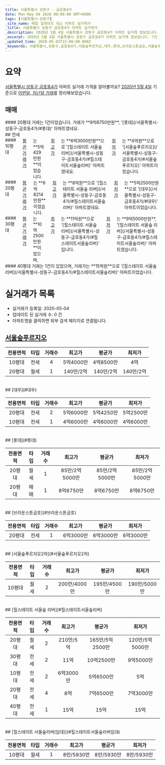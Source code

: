 ```yaml
---
title: 서울특별시 성동구 - 금호동4가
date: Mon May 04 2020 00:00:00 GMT+0900
tags: [서울특별시-성동구]
_site_name: 매일 업데이트 되는 아파트 실거래가
_title: 서울특별시 성동구 금호동4가 아파트 실거래가
_description: 2020년 5월 4일 서울특별시 성동구 금호동4가 아파트 실거래 정보입니다. 7건 아파트 정보가 있습니다.
_excerpt: 2020년 5월 4일 서울특별시 성동구 금호동4가 아파트 실거래 정보입니다. 7건 아파트 정보가 있습니다.
_updated_time: 2020-05-03T15:00:00.000Z
_keywords: 서울특별시,성동구,금호동4가,서울숲푸르지오,대우,롯데,브라운스톤금호,서울숲푸르지오2차,힐스테이트 서울숲 리버,힐스테이트 서울숲리버(임대)
---
```





# 요약
<ins>서울특별시 성동구 금호동4가</ins> 아파트 실거래 가격을 알아볼까요? <ins>2020년 5월 4일</ins> 기준으로 <ins>이번달, 지난달 거래</ins>를 정리해보았습니다.

## 매매
<div class="container">
<div class="twelve columns" markdown="1">
#### 20평대
거래는 1건이었습니다. 거래가 **8억6750만원**, '[롯데](/서울특별시-성동구-금호동4가/#롯데)' 아파트였네요.
</div>
</div>
## 전세
<div class="container">
<div class="six columns" markdown="1">
#### 10평대
<ins>평균 거래가</ins>는 **5억429만원**이었습니다. <ins>최고가</ins>는 **6억3000만원**으로 '[힐스테이트 서울숲 리버](/서울특별시-성동구-금호동4가/#힐스테이트서울숲리버)' 아파트였네요. <ins>최저가</ins>는 **4억원**으로 '[서울숲푸르지오](/서울특별시-성동구-금호동4가/#서울숲푸르지오)' 아파트이었습니다.
</div>
<div class="six columns" markdown="1">
#### 20평대
<ins>평균 거래가</ins>는 **6억8214만원**이었습니다. <ins>최고가</ins>는 **8억원**으로 '[힐스테이트 서울숲 리버](/서울특별시-성동구-금호동4가/#힐스테이트서울숲리버)' 아파트였네요. <ins>최저가</ins>는 **5억2500만원**으로 '[대우](/서울특별시-성동구-금호동4가/#대우)' 아파트이었습니다.
</div>
</div>
<div class="container">
<div class="six columns" markdown="1">
#### 30평대
<ins>평균 거래가</ins>는 **10억2500만원**이었으며, <ins>최고가</ins>는 **11억원**으로 '[힐스테이트 서울숲 리버](/서울특별시-성동구-금호동4가/#힐스테이트서울숲리버)' 입니다. <ins>최저가</ins>는 **9억5000만원**, '[힐스테이트 서울숲 리버](/서울특별시-성동구-금호동4가/#힐스테이트서울숲리버)' 아파트였습니다.
</div>
<div class="six columns" markdown="1">
#### 40평대
거래는 1건이 있었으며, 거래가는 **15억원**으로 '[힐스테이트 서울숲 리버](/서울특별시-성동구-금호동4가/#힐스테이트서울숲리버)' 아파트이었습니다.
</div>
</div>



# 실거래가 목록
- 실거래가 등록일: 2020-05-04
- 업데이트 된 실거래 수: 0 건
- 아파트명을 클릭하면 외부 검색 페이지로 연결됩니다.

## [서울숲푸르지오](#서울숲푸르지오)

|전용면적|타입|거래수|최고가|평균가|최저가|
|:---:|:---:|:---:|:---:|:---:|:---:|
|10평대|<span class="deal-type-2">전세</span>|4|5억4000만|4억8500만|4억|
|20평대|<span class="deal-type-3">월세</span>|1|140만/2억|140만/2억|140만/2억|

<br/>
## [대우](#대우)

|전용면적|타입|거래수|최고가|평균가|최저가|
|:---:|:---:|:---:|:---:|:---:|:---:|
|20평대|<span class="deal-type-2">전세</span>|2|5억6000만|5억4250만|5억2500만|
|10평대|<span class="deal-type-2">전세</span>|1|4억6000만|4억6000만|4억6000만|

<br/>
## [롯데](#롯데)

|전용면적|타입|거래수|최고가|평균가|최저가|
|:---:|:---:|:---:|:---:|:---:|:---:|
|20평대|<span class="deal-type-3">월세</span>|1|85만/2억5000만|85만/2억5000만|85만/2억5000만|
|20평대|<span class="deal-type-1">매매</span>|1|8억6750만|8억6750만|8억6750만|

<br/>
## [브라운스톤금호](#브라운스톤금호)

|전용면적|타입|거래수|최고가|평균가|최저가|
|:---:|:---:|:---:|:---:|:---:|:---:|
|20평대|<span class="deal-type-2">전세</span>|1|6억3000만|6억3000만|6억3000만|

<br/>
## [서울숲푸르지오2차](#서울숲푸르지오2차)

|전용면적|타입|거래수|최고가|평균가|최저가|
|:---:|:---:|:---:|:---:|:---:|:---:|
|10평대|<span class="deal-type-3">월세</span>|2|200만/4000만|195만/4500만|190만/5000만|

<br/>
## [힐스테이트 서울숲 리버](#힐스테이트서울숲리버)

|전용면적|타입|거래수|최고가|평균가|최저가|
|:---:|:---:|:---:|:---:|:---:|:---:|
|20평대|<span class="deal-type-3">월세</span>|2|210만/5억|165만/5억2500만|120만/5억5000만|
|30평대|<span class="deal-type-2">전세</span>|2|11억|10억2500만|9억5000만|
|10평대|<span class="deal-type-2">전세</span>|2|6억3000만|5억6500만|5억|
|20평대|<span class="deal-type-2">전세</span>|4|8억|7억6500만|7억3000만|
|40평대|<span class="deal-type-2">전세</span>|1|15억|15억|15억|

<br/>
## [힐스테이트 서울숲리버(임대)](#힐스테이트서울숲리버임대)

|전용면적|타입|거래수|최고가|평균가|최저가|
|:---:|:---:|:---:|:---:|:---:|:---:|
|10평대|<span class="deal-type-3">월세</span>|1|8만/5930만|8만/5930만|8만/5930만|

<br/>



